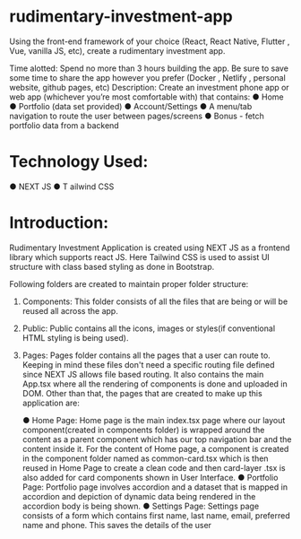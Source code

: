 ﻿# rudimentary-investment-app
Using the front-end framework of your choice (React, React Native, Flutter , Vue, vanilla JS, etc), create a rudimentary investment app.

Time alotted:
Spend no more than 3 hours building the app.
Be sure to save some time to share the app however you prefer (Docker , Netlify , personal
website, github pages, etc)
Description:
Create an investment phone app or web app (whichever you’re most comfortable with) that
contains:
●    Home
●    Portfolio (data set provided)
●    Account/Settings
●    A menu/tab navigation to route the user between pages/screens
●    Bonus - fetch portfolio data from a backend


# Technology Used:
● NEXT JS
● T ailwind CSS

# Introduction:
Rudimentary Investment Application is created using NEXT JS as a frontend library which supports react JS. 
Here Tailwind CSS is used to assist UI structure with class based styling as done in Bootstrap.

Following folders are created to maintain proper folder structure:
1. Components: This folder consists of all the files that are being or will be reused all across the app.
2. Public: Public contains all the icons, images or styles(if conventional HTML styling is being used).
3. Pages: Pages folder contains all the pages that a user can route to. Keeping in mind these files don't need a specific routing file defined since NEXT JS allows file based routing. 
It also contains the main App.tsx where all the rendering of components is done and uploaded in DOM. 
Other than that, the pages that are created to make up this application are:

      ● Home Page: Home page is the main index.tsx page where our layout 
        component(created in components folder) is wrapped around the content
        as a parent component which has our top navigation bar and the content
        inside it. For the content of Home page, a component is created in the
        component folder named as common-card.tsx which is then reused in
        Home Page to create a clean code and then card-layer .tsx is also added
        for card components shown in User Interface.
      ● Portfolio Page: Portfolio page involves accordion and a dataset that is
        mapped in accordion and depiction of dynamic data being rendered in the
        accordion body is being shown.
      ● Settings Page: Settings page consists of a form which contains first
        name, last name, email, preferred name and phone. This saves the
        details of the user 
